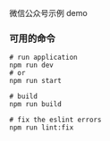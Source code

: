 微信公众号示例 demo

### 可用的命令

```shell
# run application
npm run dev
# or
npm run start

# build
npm run build

# fix the eslint errors
npm run lint:fix

```